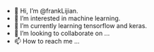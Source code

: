 - 👋 Hi, I’m @frankLijian.
- 👀 I’m interested in machine learning.
- 🌱 I’m currently learning tensorflow and keras.
- 💞️ I’m looking to collaborate on ...
- 📫 How to reach me ...

<!---
frankLijian/frankLijian is a ✨ special ✨ repository because its `README.md` (this file) appears on your GitHub profile.
You can click the Preview link to take a look at your changes.
--->
